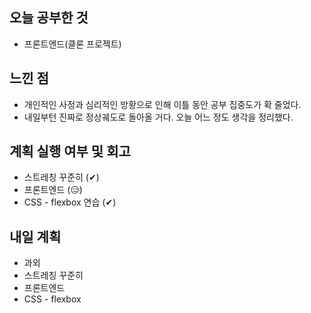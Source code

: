 ## 오늘 공부한 것

- 프론트엔드(클론 프로젝트)

## 느낀 점

- 개인적인 사정과 심리적인 방황으로 인해 이틀 동안 공부 집중도가 확 줄었다.
- 내일부턴 진짜로 정상궤도로 돌아올 거다. 오늘 어느 정도 생각을 정리했다.

## 계획 실행 여부 및 회고

- 스트레칭 꾸준히 (&#10004;)
- 프론트엔드 (&#128529;)
- CSS - flexbox 연습 (&#10004;)

## 내일 계획

- 과외
- 스트레칭 꾸준히
- 프론트엔드
- CSS - flexbox
